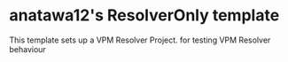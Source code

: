 # anatawa12's ResolverOnly template

This template sets up a VPM Resolver Project. for testing VPM Resolver behaviour
